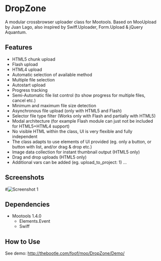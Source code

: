 DropZone
=========

A modular crossbrowser uploader class for Mootools.
Based on MooUpload by Juan Lago,
also inspired by Swiff.Uploader, Form.Upload & jQuery Aquantum.


Features
--------

+ HTML5 chunk upload 
+ Flash upload 
+ HTML4 upload 
+ Automatic selection of available method 
+ Multiple file selection 
+ Autostart upload
+ Progress tracking 
+ Semi-Automatic file list control (to show progress for multiple 
files, cancel etc.) 
+ Minimum and maximum file size detection 
+ Asynchronous file upload (only with HTML5 and Flash) 
+ Selector file type filter (Works only with Flash and partially with 
HTML5) 
+ Modal architecture (for example Flash module can just not be 
included for HTML5+HTML4 support) 
+ No visible HTML within the class, UI is very flexible and fully 
independent 
+ The class adapts to use elements of UI provided (eg. only a button, or button with list, and/or drag & drop etc.)
+ Image data collection for instant thumbnail output (HTML5 only) 
+ Drag and drop uploads (HTML5 only) 
+ Additional vars can be added (eg. upload_to_project: 1) 
...


Screenshots
-----------

#![Screenshot 1](http://thebootle.com/foof/moo/DropZone/Demo/Screenshot%202011-12-18%20at%2021.24.png)

Dependencies
------------

+ Mootools 1.4.0
	+ Elements.Event
	+ Swiff


How to Use
----------

See demo: http://thebootle.com/foof/moo/DropZone/Demo/